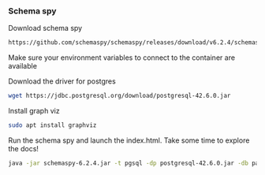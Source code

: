 ### Schema spy

Download schema spy

```bash
https://github.com/schemaspy/schemaspy/releases/download/v6.2.4/schemaspy-6.2.4.jar
```

Make sure your environment variables to connect to the container are available

Download the driver for postgres

```bash
wget https://jdbc.postgresql.org/download/postgresql-42.6.0.jar
```

Install graph viz

```bash
sudo apt install graphviz
```

Run the schema spy and launch the index.html. Take some time to explore the docs!

```bash
java -jar schemaspy-6.2.4.jar -t pgsql -dp postgresql-42.6.0.jar -db pagila -host 0.0.0.0:5410 -u $POSTGRES_USER -p $POSTGRES_PASSWORD -o output
```
